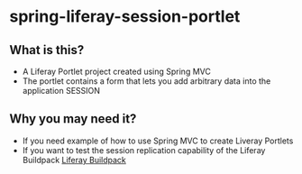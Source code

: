 # spring-liferay-session-portlet


## What is this?

* A Liferay Portlet project created using Spring MVC
* The portlet contains a form that lets you add arbitrary data into the application SESSION

## Why you may need it?

* If you need example of how to use Spring MVC to create Liveray Portlets
* If you want to test the session replication capability of the Liferay Buildpack [Liferay Buildpack][]

[Liferay Buildpack]: https://github.com/schabiyo/java-liferay-buildpack
